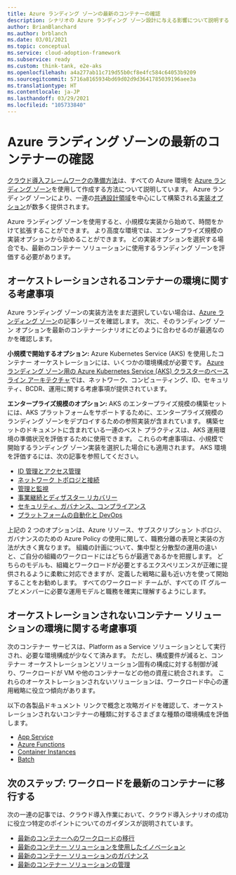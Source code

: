 ```yaml
---
title: Azure ランディング ゾーンの最新のコンテナーの確認
description: シナリオの Azure ランディング ゾーン設計に与える影響について説明する
author: BrianBlanchard
ms.author: brblanch
ms.date: 03/01/2021
ms.topic: conceptual
ms.service: cloud-adoption-framework
ms.subservice: ready
ms.custom: think-tank, e2e-aks
ms.openlocfilehash: a4a277ab11c719d55b0cf8e4fc584c64053b9209
ms.sourcegitcommit: 5716a8165934bd69d02d9d3641785039196aee3a
ms.translationtype: HT
ms.contentlocale: ja-JP
ms.lasthandoff: 03/29/2021
ms.locfileid: "105733840"
---
```

# <a name="azure-landing-zone-review-for-modern-containers"></a>Azure ランディング ゾーンの最新のコンテナーの確認

[クラウド導入フレームワークの準備方法](../../ready/index.md)は、すべての Azure 環境を [Azure ランディング ゾーン](../../ready/landing-zone/index.md)を使用して作成する方法について説明しています。 Azure ランディング ゾーンにより、一連の[共通設計領域](../../ready/landing-zone/design-areas.md)を中心にして構築される[実装オプション](../../ready/landing-zone/implementation-options.md)が数多く提供されます。

Azure ランディング ゾーンを使用すると、小規模な実装から始めて、時間をかけて拡張することができます。 より高度な環境では、エンタープライズ規模の実装オプションから始めることができます。 どの実装オプションを選択する場合でも、最新のコンテナー ソリューションに使用するランディング ゾーンを評価する必要があります。

## <a name="environmental-considerations-for-orchestrated-containers"></a>オーケストレーションされるコンテナーの環境に関する考慮事項

Azure ランディング ゾーンの実装方法をまだ選択していない場合は、[Azure ランディング ゾーン](../../ready/landing-zone/index.md)の記事シリーズを確認します。 次に、そのランディング ゾーン オプションを最新のコンテナーシナリオにどのように合わせるのが最適なのかを確認します。

**小規模で開始するオプション:** Azure Kubernetes Service (AKS) を使用したコンテナー オーケストレーションには、いくつかの環境構成が必要です。 [Azure ランディング ゾーン用の Azure Kubernetes Service (AKS) クラスターのベースライン アーキテクチャ](/azure/architecture/reference-architectures/containers/aks/secure-baseline-aks?toc=/azure/cloud-adoption-framework/toc.json&bc=/azure/cloud-adoption-framework/_bread/toc.json)では、ネットワーク、コンピューティング、ID、セキュリティ、BCDR、運用に関する考慮事項が提供されています。

**エンタープライズ規模のオプション:** AKS のエンタープライズ規模の構築セットには、AKS プラットフォームをサポートするために、エンタープライズ規模のランディング ゾーンをデプロイするための参照実装が含まれています。 構築セットのドキュメントに含まれている一連のベスト プラクティスは、AKS 運用環境の準備状況を評価するために使用できます。 これらの考慮事項は、小規模で開始するランディング ゾーン実装を選択した場合にも適用されます。 AKS 環境を評価するには、次の記事を参照してください。

- [ID 管理とアクセス管理](eslz-identity-and-access-management.md)
- [ネットワーク トポロジと接続](eslz-network-topology-and-connectivity.md)
- [管理と監視](eslz-management-and-monitoring.md)
- [事業継続とディザスター リカバリー](eslz-business-continuity-and-disaster-recovery.md)
- [セキュリティ、ガバナンス、コンプライアンス](eslz-security-governance-and-compliance.md)
- [プラットフォームの自動化と DevOps](eslz-platform-automation-and-devops.md)

上記の 2 つのオプションは、Azure リソース、サブスクリプション トポロジ、ガバナンスのための Azure Policy の使用に関して、職務分離の表現と実装の方法が大きく異なります。 組織の計画について、集中型と分散型の運用の違いと、ご自分の組織のワークロードにはどちらが最適であるかを把握します。 どちらのモデルも、組織とワークロードが必要とするエクスペリエンスが正確に提供されるように柔軟に対応できますが、定義した戦略に最も近い方を使って開始することをお勧めします。 すべてのワークロード チームが、すべての IT グループとメンバーに必要な運用モデルと職務を確実に理解するようにします。

## <a name="environmental-considerations-for-non-orchestrated-container-solutions"></a>オーケストレーションされないコンテナー ソリューションの環境に関する考慮事項

次のコンテナー サービスは、Platform as a Service ソリューションとして実行され、必要な環境構成が少なくて済みます。 ただし、構成要件が減ると、コンテナー オーケストレーションとソリューション固有の構成に対する制御が減り、ワークロードが VM や他のコンテナーなどの他の資産に統合されます。 これらのオーケストレーションされないソリューションは、ワークロード中心の運用戦略に役立つ傾向があります。

以下の各製品ドキュメント リンクで概念と攻略ガイドを確認して、オーケストレーションされないコンテナーの種類に対するさまざまな種類の環境構成を評価します。

- [App Service](/azure/app-service/)
- [Azure Functions](/azure/azure-functions/functions-overview)
- [Container Instances](/azure/container-instances/container-instances-overview)
- [Batch](/azure/batch/batch-technical-overview)

## <a name="next-step-migrate-workload-to-modern-containers"></a>次のステップ: ワークロードを最新のコンテナーに移行する

次の一連の記事では、クラウド導入作業において、クラウド導入シナリオの成功に役立つ特定のポイントについてのガイダンスが説明されています。

- [最新のコンテナーへのワークロードの移行](./migrate.md)
- [最新のコンテナー ソリューションを使用したイノベーション](/azure/architecture/reference-architectures/containers/aks-start-here?toc=/azure/cloud-adoption-framework/toc.json&bc=/azure/cloud-adoption-framework/_bread/toc.json)
- [最新のコンテナー ソリューションのガバナンス](./govern.md)
- [最新のコンテナー ソリューションの管理](./manage.md)
